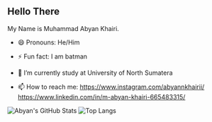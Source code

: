 ## Hello There

My Name is Muhammad Abyan Khairi.

- 😄 Pronouns: He/Him
- ⚡ Fun fact: I am batman
- 🔭 I’m currently study at University of North Sumatera


- 📫 How to reach me: https://www.instagram.com/abyannkhairii/ https://www.linkedin.com/in/m-abyan-khairi-665483315/

![Abyan's GitHub Stats](https://github-readme-stats.vercel.app/api?username=abyankhairii&show_icons=true&theme=tokyonight)
![Top Langs](https://github-readme-stats.vercel.app/api/top-langs/?username=abyankhairii&layout=compact&theme=tokyonight)

